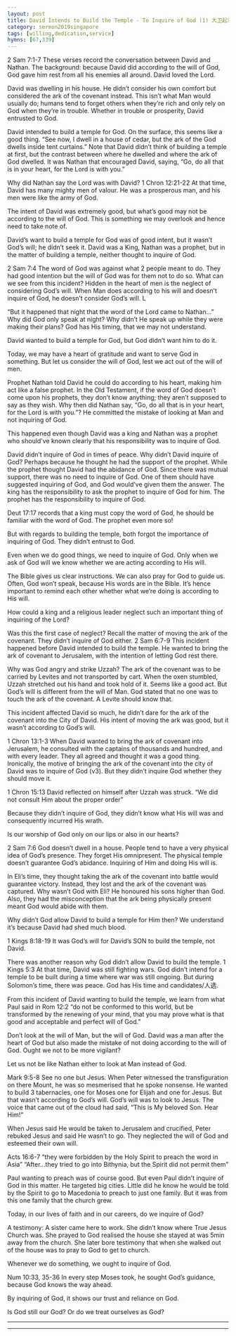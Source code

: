 ```yaml
---
layout: post
title: David Intends to Build the Temple - To Inquire of God (1) 大卫起意建圣殿 - 当求问神（一）
category: sermon2019singapore
tags: [willing,dedication,service]
hymns: [67,339]
---
```


2 Sam 7:1-7
These verses record the conversation between David and Nathan. The background: because David did according to the will of God, God gave him rest from all his enemies all around. David loved the Lord. 

David was dwelling in his house. He didn’t consider his own comfort but considered the ark of the covenant instead. This isn’t what Man would usually do; humans tend to forget others when they’re rich and only rely on God when they’re in trouble. Whether in trouble or prosperity, David entrusted to God. 

David intended to build a temple for God. On the surface, this seems like a good thing. “See now, I dwell in a house of cedar, but the ark of the God dwells inside tent curtains.” Note that David didn’t think of building a temple at first, but the contrast between where he dwelled and where the ark of God dwelled. It was Nathan that encouraged David, saying, “Go, do all that is in your heart, for the Lord is with you.”

Why did Nathan say the Lord was with David?
1 Chron 12:21-22
At that time, David has many mighty men of valour. He was a prosperous man, and his men were like the army of God. 

The intent of David was extremely good, but what’s good may not be according to the will of God. This is something we may overlook and hence need to take note of. 

David’s want to build a temple for God was of good intent, but it wasn’t God’s will; he didn’t seek it. David was a King, Nathan was a prophet, but in the matter of building a temple, neither thought to inquire of God. 

2 Sam 7:4
The word of God was against what 2 people meant to do. They had good intention but the will of God was for them not to do so. What can we see from this incident? Hidden in the heart of men is the neglect of considering God’s will. When Man does according to his will and doesn’t inquire of God, he doesn’t consider God’s will. L

“But it happened that night that the word of the Lord came to Nathan...”
Why did God only speak at night? Why didn’t He speak up while they were making their plans? God has His timing, that we may not understand. 

David wanted to build a temple for God, but God didn’t want him to do it. 

Today, we may have a heart of gratitude and want to serve God in something. But let us consider the will of God, lest we act out of the will of men. 

Prophet Nathan told David he could do according to his heart, making him act like a false prophet. In the Old Testament, if the word of God doesn’t come upon his prophets, they don’t know anything; they aren’t supposed to say as they wish. Why then did Nathan say, “Go, do all that is in your heart, for the Lord is with you.”? He committed the mistake of looking at Man and not inquiring of God. 

This happened even though David was a king and Nathan was a prophet who should’ve known clearly that his responsibility was to inquire of God. 

David didn’t inquire of God in times of peace. Why didn’t David inquire of God? Perhaps because he thought he had the support of the prophet. While the prophet thought David had the abidance of God. Since there was mutual support, there was no need to inquire of God. One of them should have suggested inquiring of God, and God would’ve given them the answer. The king has the responsibility to ask the prophet to inquire of God for him. The prophet has the responsibility to inquire of God. 

Deut 17:17 records that a king must copy the word of God, he should be familiar with the word of God. The prophet even more so!

But with regards to building the temple, both forgot the importance of inquiring of God. They didn’t entrust to God. 

Even when we do good things, we need to inquire of God. Only when we ask of God will we know whether we are acting according to His will. 

The Bible gives us clear instructions. We can also pray for God to guide us. Often, God won’t speak, because His words are in the Bible. It’s hence important to remind each other whether what we’re doing is according to His will. 

How could a king and a religious leader neglect such an important thing of inquiring of the Lord?

Was this the first case of neglect? Recall the matter of moving the ark of the covenant. They didn’t inquire of God either. 
2 Sam 6:7-9
This incident happened before David intended to build the temple. He wanted to bring the ark of covenant to Jerusalem, with the intention of letting God rest there. 

Why was God angry and strike Uzzah? The ark of the covenant was to be carried by Levites and not transported by cart. When the oxen stumbled, Uzzah stretched out his hand and took hold of it. Seems like a good act. But God’s will is different from the will of Man. God stated that no one was to touch the ark of the covenant. A Levite should know that. 

This incident affected David so much, he didn’t dare for the ark of the covenant into the City of David. His intent of moving the ark was good, but it wasn’t according to God’s will. 

1 Chron 13:1-3
When David wanted to bring the ark of covenant into Jerusalem, he consulted with the captains of thousands and hundred, and with every leader. They all agreed and thought it was a good thing. Ironically, the motive of bringing the ark of the covenant into the city of David was to inquire of God (v3). But they didn’t inquire God whether they should move it. 

1 Chron 15:13
David reflected on himself after Uzzah was struck. “We did not consult Him about the proper order”

Because they didn’t inquire of God, they didn’t know what His will was and consequently incurred His wrath. 

Is our worship of God only on our lips or also in our hearts?

2 Sam 7:6
God doesn’t dwell in a house. People tend to have a very physical idea of God’s presence. They forget His omnipresent. The physical temple doesn’t guarantee God’s abidance. Inquiring of Him and doing His will is. 

In Eli’s time, they thought taking the ark of the covenant into battle would guarantee victory. Instead, they lost and the ark of the covenant was captured. Why wasn’t God with Eli? He honoured his sons higher than God. Also, they had the misconception that the ark being physically present meant God would abide with them.

Why didn’t God allow David to build a temple for Him then? We understand it’s because David had shed much blood. 

1 Kings 8:18-19
It was God’s will for David’s SON to build the temple, not David. 

There was another reason why God didn’t allow David to build the temple.
1 Kings 5:3
At that time, David was still fighting wars. God didn’t intend for a temple to be built during a time where war was still ongoing. But during Solomon’s time, there was peace.  God has His time and candidates/人选. 

From this incident of David wanting to build the temple, we learn from what Paul said in Rom 12:2 “do not be conformed to this world, but be transformed by the renewing of your mind, that you may prove what is that good and acceptable and perfect will of God.”

Don’t look at the will of Man, but the will of God. David was a man after the heart of God but also made the mistake of not doing according to the will of God. Ought we not to be more vigilant?

Let us not be like Nathan either to look at Man instead of God. 

Mark 9:5-8
See no one but Jesus. When Peter witnessed the transfiguration on there Mount, he was so mesmerised that he spoke nonsense. He wanted to build 3 tabernacles, one for Moses one for Elijah and one for Jesus. But that wasn’t according to God’s will. God’s will was to look to Jesus. The voice that came out of the cloud had said, “This is My beloved Son. Hear Him!”

When Jesus said He would be taken to Jerusalem and crucified, Peter rebuked Jesus and said He wasn’t to go. They neglected the will of God and esteemed their own will. 

Acts 16:6-7
“they were forbidden by the Holy Spirit to preach the word in Asia”
“After...they tried to go into Bithynia, but the Spirit did not permit them”

Paul wanting to preach was of course good. But even Paul didn’t inquire of God in this matter. He targeted big cities. Little did he know he would be told by the Spirit to go to Macedonia to preach to just one family. But it was from this one family that the church grew. 

Today, in our lives of faith and in our careers, do we inquire of God?

A testimony:
A sister came here to work. She didn’t know where True Jesus Church was. She prayed to God realised the house she stayed at was 5min away from the church. She later bore testimony that when she walked out of the house was to pray to God to get to church. 

Whenever we do something, we ought to inquire of God. 

Num 10:33, 35-36
In every step Moses took, he sought God’s guidance, because God knows the way ahead. 

By inquiring of God, it shows our trust and reliance on God. 

Is God still our God? Or do we treat ourselves as God?


----
****
